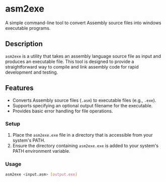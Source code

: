 # asm2exe

A simple command-line tool to convert Assembly source files into windows executable programs.

## Description

`asm2exe` is a utility that takes an assembly language source file as input and produces an executable file. This tool is designed to provide a straightforward way to compile and link assembly code for rapid development and testing.

## Features

* Converts Assembly source files (`.asm`) to executable files (e.g., `.exe`).
* Supports specifying an optional output filename for the executable.
* Provides basic error handling for file operations.

### Setup

1. Place the `asm2exe.exe` file in a directory that is accessible from your system's PATH.
2. Ensure the directory containing `asm2exe.exe` is added to your system's PATH environment variable.

### Usage

```bash
asm2exe <input.asm> [output.exe]
